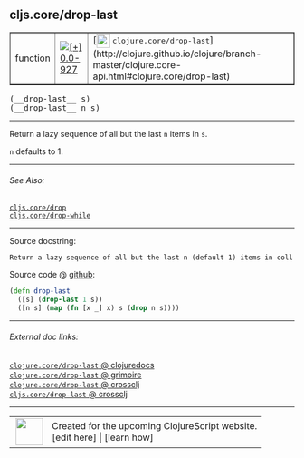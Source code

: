 ## cljs.core/drop-last



 <table border="1">
<tr>
<td>function</td>
<td><a href="https://github.com/cljsinfo/cljs-api-docs/tree/0.0-927"><img valign="middle" alt="[+] 0.0-927" title="Added in 0.0-927" src="https://img.shields.io/badge/+-0.0--927-lightgrey.svg"></a> </td>
<td>
[<img height="24px" valign="middle" src="http://i.imgur.com/1GjPKvB.png"> <samp>clojure.core/drop-last</samp>](http://clojure.github.io/clojure/branch-master/clojure.core-api.html#clojure.core/drop-last)
</td>
</tr>
</table>


 <samp>
(__drop-last__ s)<br>
</samp>
 <samp>
(__drop-last__ n s)<br>
</samp>

---

Return a lazy sequence of all but the last `n` items in `s`.

`n` defaults to 1.

---


###### See Also:

[`cljs.core/drop`](cljs.core_drop.md)<br>
[`cljs.core/drop-while`](cljs.core_drop-while.md)<br>

---


Source docstring:

```
Return a lazy sequence of all but the last n (default 1) items in coll
```


Source code @ [github](https://github.com/clojure/clojurescript/blob/r3178/src/cljs/cljs/core.cljs#L4115-L4118):

```clj
(defn drop-last
  ([s] (drop-last 1 s))
  ([n s] (map (fn [x _] x) s (drop n s))))
```

<!--
Repo - tag - source tree - lines:

 <pre>
clojurescript @ r3178
└── src
    └── cljs
        └── cljs
            └── <ins>[core.cljs:4115-4118](https://github.com/clojure/clojurescript/blob/r3178/src/cljs/cljs/core.cljs#L4115-L4118)</ins>
</pre>

-->

---



###### External doc links:

[`clojure.core/drop-last` @ clojuredocs](http://clojuredocs.org/clojure.core/drop-last)<br>
[`clojure.core/drop-last` @ grimoire](http://conj.io/store/v1/org.clojure/clojure/1.7.0-beta3/clj/clojure.core/drop-last/)<br>
[`clojure.core/drop-last` @ crossclj](http://crossclj.info/fun/clojure.core/drop-last.html)<br>
[`cljs.core/drop-last` @ crossclj](http://crossclj.info/fun/cljs.core.cljs/drop-last.html)<br>

---

 <table>
<tr><td>
<img valign="middle" align="right" width="48px" src="http://i.imgur.com/Hi20huC.png">
</td><td>
Created for the upcoming ClojureScript website.<br>
[edit here] | [learn how]
</td></tr></table>

[edit here]:https://github.com/cljsinfo/cljs-api-docs/blob/master/cljsdoc/cljs.core_drop-last.cljsdoc
[learn how]:https://github.com/cljsinfo/cljs-api-docs/wiki/cljsdoc-files

<!--

This information was too distracting to show to readers, but I'll leave it
commented here since it is helpful to:

- pretty-print the data used to generate this document
- and show how to retrieve that data



The API data for this symbol:

```clj
{:description "Return a lazy sequence of all but the last `n` items in `s`.\n\n`n` defaults to 1.",
 :ns "cljs.core",
 :name "drop-last",
 :signature ["[s]" "[n s]"],
 :history [["+" "0.0-927"]],
 :type "function",
 :related ["cljs.core/drop" "cljs.core/drop-while"],
 :full-name-encode "cljs.core_drop-last",
 :source {:code "(defn drop-last\n  ([s] (drop-last 1 s))\n  ([n s] (map (fn [x _] x) s (drop n s))))",
          :title "Source code",
          :repo "clojurescript",
          :tag "r3178",
          :filename "src/cljs/cljs/core.cljs",
          :lines [4115 4118]},
 :full-name "cljs.core/drop-last",
 :clj-symbol "clojure.core/drop-last",
 :docstring "Return a lazy sequence of all but the last n (default 1) items in coll"}

```

Retrieve the API data for this symbol:

```clj
;; from Clojure REPL
(require '[clojure.edn :as edn])
(-> (slurp "https://raw.githubusercontent.com/cljsinfo/cljs-api-docs/catalog/cljs-api.edn")
    (edn/read-string)
    (get-in [:symbols "cljs.core/drop-last"]))
```

-->
